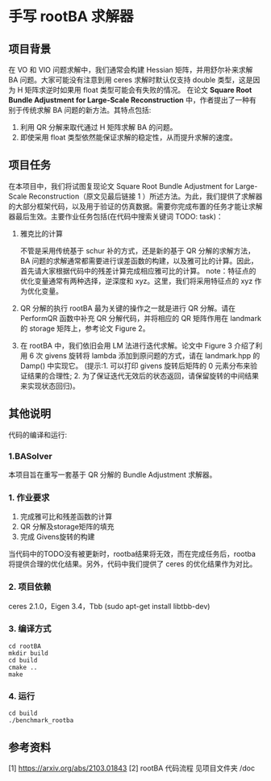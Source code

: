 # 手写 rootBA 求解器

## 项目背景
在 VO 和 VIO 问题求解中，我们通常会构建 Hessian 矩阵，并用舒尔补来求解 BA 问题。大家可能没有注意到用 ceres 求解时默认仅支持 double 类型，这是因为 H 矩阵求逆时如果用 float 类型可能会有失败的情况。
在论文 **Square Root Bundle Adjustment for Large-Scale Reconstruction** 中，作者提出了一种有别于传统求解 BA 问题的新方法。其特点包括:

1. 利用 QR 分解来取代通过 H 矩阵求解 BA 的问题。
2. 即使采用 float 类型依然能保证求解的稳定性，从而提升求解的速度。

 ## 项目任务
在本项目中，我们将试图复现论文 Square Root Bundle Adjustment for Large-Scale Reconstruction（原文见最后链接 1 ）所述方法。为此，我们提供了求解器的大部分框架代码，以及用于验证的仿真数据。需要你完成布置的任务才能让求解器最后生效。主要作业任务包括(在代码中搜索关键词 TODO: task)：

1. 雅克比的计算

   不管是采用传统基于 schur 补的方式，还是新的基于 QR 分解的求解方法，BA 问题的求解通常都需要进行误差函数的构建，以及雅可比的计算。因此，首先请大家根据代码中的残差计算完成相应雅可比的计算。
   note：特征点的优化变量通常有两种选择，逆深度和 xyz。这里，我们将采用特征点的 xyz 作为优化变量。
   
2. QR 分解的执行
   rootBA 最为关键的操作之一就是进行 QR 分解。请在 PerformQR 函数中补充 QR 分解代码，并将相应的 QR 矩阵作用在 landmark 的 storage 矩阵上，参考论文 Figure 2。
   
3. 在 rootBA 中，我们依旧会用 LM 法进行迭代求解。论文中 Figure 3 介绍了利用 6 次 givens 旋转将 lambda 添加到原问题的方式，请在 landmark.hpp 的 Damp() 中实现它。
   (提示:1. 可以打印 givens 旋转后矩阵的 0 元素分布来验证结果的合理性; 2. 为了保证迭代无效后的状态返回，请保留旋转的中间结果来实现状态回归)。

## 其他说明
代码的编译和运行:

### 1.BASolver
本项目旨在重写一套基于 QR 分解的 Bundle Adjustment 求解器。


### 1. 作业要求
1. 完成雅可比和残差函数的计算
2. QR 分解及storage矩阵的填充
3. 完成 Givens旋转的构建

当代码中的TODO没有被更新时，rootba结果将无效，而在完成任务后，rootba将提供合理的优化结果。另外，代码中我们提供了 ceres 的优化结果作为对比。

### 2. 项目依赖
ceres 2.1.0，Eigen 3.4，Tbb (sudo apt-get install libtbb-dev)

### 3. 编译方式
```
cd rootBA
mkdir build
cd build
cmake ..
make
```
### 4. 运行
```
cd build
./benchmark_rootba
```



## 参考资料
[1] https://arxiv.org/abs/2103.01843
[2] rootBA 代码流程 见项目文件夹 /doc



